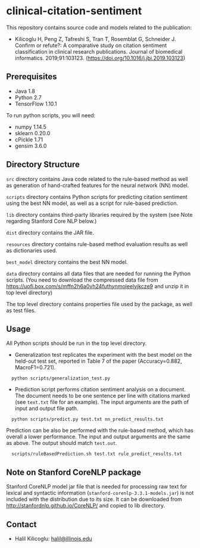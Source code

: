# clinical-citation-sentiment
This repository contains source code and models related to the publication:
- Kilicoglu H, Peng Z, Tafreshi S, Tran T, Rosemblat G, Schneider J. Confirm or refute?: A comparative study on citation sentiment classification in clinical research publications. Journal of biomedical informatics. 2019;91:103123. (<https://doi.org/10.1016/j.jbi.2019.103123>) 

## Prerequisites

- Java 1.8
- Python 2.7
- TensorFlow 1.10.1

To run python scripts, you will need:
- numpy 1.14.5
- sklearn 0.20.0
- cPickle 1.71
- gensim 3.6.0

## Directory Structure

`src` directory contains Java code related to the rule-based method as well as generation of hand-crafted features for the neural network (NN) model.

`scripts` directory contains Python scripts for predicting citation sentiment using the best NN model, as well as a script for rule-based prediction.

`lib` directory contains third-party libraries required by the system (see Note regarding Stanford Core NLP below.)

`dist` directory contains the JAR file.

`resources` directory contains rule-based method evaluation results as well as dictionaries used.

`best_model` directory contains the best NN model.

`data` directory contains all data files that are needed for running the Python scripts. (You need to download the compressed data file from <https://uofi.box.com/s/mffn2h6a0vh24futhynmoleelyjkcze9> and unzip it in top level directory)

The top level directory contains properties file used by the package, as well as test files.


## Usage

All Python scripts should be run in the top level directory.
- Generalization test replicates the experiment with the best model on the held-out test set, reported in Table 7 of the paper
  (Accuracy=0.882, MacroF1=0.721). 
  
```
  python scripts/generalization_test.py
```

- Prediction script performs citation sentiment analysis on a document. The document needs to be one sentence per line with citations marked (see `text.txt` file for an example). The input arguments are the path of input and output file path.
  
```  
  python scripts/predict.py test.txt nn_predict_results.txt
```

Prediction can be also be performed with the rule-based method, which has overall a lower performance. The input and output arguments are the same as above. The output should match `test.out`. 

```  
  scripts/ruleBasedPrediction.sh test.txt rule_predict_results.txt
```


## Note on Stanford CoreNLP package

Stanford CoreNLP model jar file that is needed for processing raw text for lexical and syntactic information (`stanford-corenlp-3.3.1-models.jar`) is
not included with the distribution due to its size. It can be downloaded from <http://stanfordnlp.github.io/CoreNLP/> and copied to lib directory.


## Contact

- Halil Kilicoglu:      [halil@illinois.edu](mailto:halil@illinois.edu)


